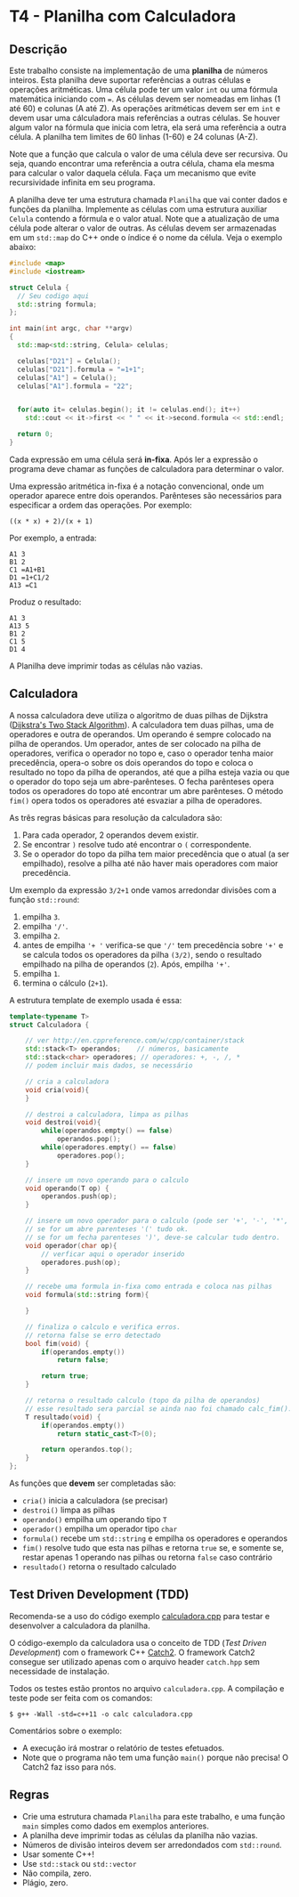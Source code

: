 
# T4 - Planilha com Calculadora 

## Descrição

Este trabalho consiste na implementação de uma **planilha** de números inteiros.
Esta planilha deve suportar referências a outras células e operações aritméticas. Uma célula pode ter um valor `int` ou uma fórmula matemática iniciando com `=`. As células devem ser nomeadas em linhas (1 até 60) e colunas (A até Z). As operações aritméticas devem ser em `int` e devem usar uma cálculadora mais referências a outras células. Se houver algum valor na fórmula que inicia com letra, ela será uma referência a outra célula. A planilha tem limites de 60 linhas (1-60) e 24 colunas (A-Z).

Note que a função que calcula o valor de uma célula deve ser recursiva. Ou seja, quando encontrar uma referência a outra célula, chama ela mesma para calcular o valor daquela célula. Faça um mecanismo que evite recursividade infinita em seu programa.

A planilha deve ter uma estrutura chamada `Planilha` que vai conter dados e funções da planilha. Implemente as células com uma estrutura auxiliar `Celula` contendo a fórmula e o valor atual. Note que a atualização de uma célula pode alterar o valor de outras. As células devem ser armazenadas em um `std::map` do C++ onde o índice é o nome da célula. Veja o exemplo abaixo:
```C++
#include <map>
#include <iostream>

struct Celula {
  // Seu codigo aqui
  std::string formula;
};

int main(int argc, char **argv)
{
  std::map<std::string, Celula> celulas;

  celulas["D21"] = Celula();
  celulas["D21"].formula = "=1+1";
  celulas["A1"] = Celula();
  celulas["A1"].formula = "22";


  for(auto it= celulas.begin(); it != celulas.end(); it++)
    std::cout << it->first << " " << it->second.formula << std::endl;

  return 0;
}
```

Cada expressão em uma célula será **in-fixa**. Após ler a expressão o programa deve chamar as funções de calculadora para determinar o valor.

Uma expressão aritmética in-fixa é a notação convencional, onde um operador aparece entre dois operandos. Parênteses são necessários para especificar a ordem das operações. Por exemplo:
```
((x * x) + 2)/(x + 1)
```

Por exemplo, a entrada:
```
A1 3
B1 2
C1 =A1+B1
D1 =1+C1/2
A13 =C1
```
Produz o resultado:
```
A1 3
A13 5
B1 2
C1 5
D1 4
```

A Planilha deve imprimir todas as células não vazias.

## Calculadora

A nossa calculadora deve utiliza o algoritmo de duas pilhas de Dijkstra ([Dijkstra's Two Stack Algorithm](https://algs4.cs.princeton.edu/13stacks/)).
A calculadora tem duas pilhas, uma de operadores e outra de
operandos. Um operando é sempre colocado na pilha de operandos. Um
operador, antes de ser colocado na pilha de operadores, verifica o
operador no topo e, caso o operador tenha maior precedência, opera-o
sobre os dois operandos do topo e coloca o resultado no topo da pilha
de operandos, até que a pilha esteja vazia ou que o operador do topo
seja um abre-parênteses. O fecha parênteses opera todos os operadores
do topo até encontrar um abre parênteses. O método `fim()` opera todos
os operadores até esvaziar a pilha de operadores.

As três regras básicas para resolução da calculadora são:
1. Para cada operador, 2 operandos devem existir.
2. Se encontrar `)` resolve tudo até encontrar o `(` correspondente.
3. Se o operador do topo da pilha tem maior precedência que o atual (a
   ser empilhado), resolve a pilha até não haver mais operadores com
   maior precedência.

Um exemplo da expressão `3/2+1` onde vamos arredondar divisões com a função `std::round`:
1. empilha `3`.
2. empilha `'/'`.
3. empilha `2`.
4. antes de empilha `'+ '` verifica-se que `'/'` tem precedência sobre `'+'`
   e se calcula todos os operadores da pilha `(3/2)`, sendo o resultado
   empilhado na pilha de operandos (`2`). Após, empilha `'+'`.
5. empilha `1`.
6. termina o cálculo (`2+1`).

A estrutura template de exemplo usada é essa:
```C++
template<typename T>
struct Calculadora {

    // ver http://en.cppreference.com/w/cpp/container/stack
    std::stack<T> operandos;    // números, basicamente
    std::stack<char> operadores; // operadores: +, -, /, *
    // podem incluir mais dados, se necessário

    // cria a calculadora
    void cria(void){
    }

    // destroi a calculadora, limpa as pilhas
    void destroi(void){
        while(operandos.empty() == false)
            operandos.pop();
        while(operadores.empty() == false)
            operadores.pop();
    }

    // insere um novo operando para o calculo
    void operando(T op) {
        operandos.push(op);
    }

    // insere um novo operador para o calculo (pode ser '+', '-', '*', '/', '**')
    // se for um abre parenteses '(' tudo ok. 
    // se for um fecha parenteses ')', deve-se calcular tudo dentro.
    void operador(char op){
        // verficar aqui o operador inserido
        operadores.push(op);
    }

    // recebe uma formula in-fixa como entrada e coloca nas pilhas
    void formula(std::string form){

    }

    // finaliza o calculo e verifica erros.
    // retorna false se erro detectado
    bool fim(void) {
        if(operandos.empty())
            return false;

        return true;
    }

    // retorna o resultado calculo (topo da pilha de operandos)
    // esse resultado sera parcial se ainda nao foi chamado calc_fim().
    T resultado(void) {
        if(operandos.empty())
            return static_cast<T>(0);

        return operandos.top();
    }
};
```

As funções que **devem** ser completadas são:
- `cria()` inicia a calculadora (se precisar)
- `destroi()` limpa as pilhas 
- `operando()` empilha um operando tipo `T` 
- `operador()` empilha um operador tipo `char`
- `formula()` recebe um `std::string` e empilha os operadores e operandos 
- `fim()` resolve tudo que esta nas pilhas e retorna `true` se, e somente se, restar apenas 1 operando nas pilhas ou retorna `false` caso contrário
- `resultado()` retorna o resultado calculado

## Test Driven Development (TDD)

Recomenda-se a uso do código exemplo [calculadora.cpp](calculadora.cpp) para testar e desenvolver a calculadora da planilha.

O código-exemplo da calculadora usa o conceito de TDD (*Test Driven Development*) com o framework C++ [Catch2](https://github.com/catchorg/Catch2/tree/v2.x).
O framework Catch2 consegue ser utilizado apenas com o arquivo header `catch.hpp` sem necessidade de instalação.

Todos os testes estão prontos no arquivo `calculadora.cpp`. A compilação e teste pode ser feita com os comandos:
```
$ g++ -Wall -std=c++11 -o calc calculadora.cpp 
```

Comentários sobre o exemplo:
- A execução irá mostrar o relatório de testes efetuados.
- Note que o programa não tem uma função `main()` porque não precisa! O Catch2 faz isso para nós.

## Regras
- Crie uma estrutura chamada `Planilha` para este trabalho, e uma função `main` simples como dados em exemplos anteriores.
- A planilha deve imprimir todas as células da planilha não vazias.
- Números de divisão inteiros devem ser arredondados com `std::round`.
- Usar somente C++!
- Use `std::stack` ou `std::vector`
- Não compila, zero.
- Plágio, zero.